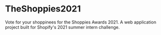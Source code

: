 # TheShoppies2021
 Vote for your shoppinees for the Shoppies Awards 2021. A web application project built for Shopify's 2021 summer intern challenge.
